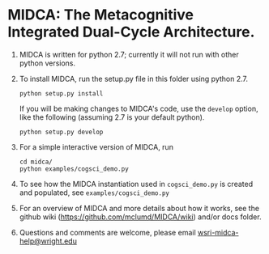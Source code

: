 # MIDCA: The Metacognitive Integrated Dual-Cycle Architecture.

1. MIDCA is written for python 2.7; currently it will not run with other python versions.

2. To install MIDCA, run the setup.py file in this folder using python 2.7. 

    ```
    python setup.py install
    ```
    
    If you will be making changes to MIDCA's code, use the `develop` option, like the following (assuming 2.7 is your default python).

     ```
    python setup.py develop
    ```

3. For a simple interactive version of MIDCA, run

    ```
    cd midca/
    python examples/cogsci_demo.py
    ```

4. To see how the MIDCA instantiation used in `cogsci_demo.py` is created and populated, see `examples/cogsci_demo.py`

5. For an overview of MIDCA and more details about how it works, see the github wiki
   (https://github.com/mclumd/MIDCA/wiki) and/or docs folder.

6. Questions and comments are welcome, please email wsri-midca-help@wright.edu
